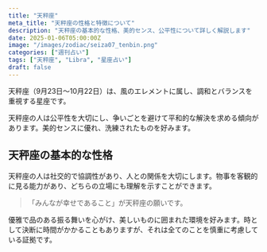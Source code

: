 ```yaml
---
title: "天秤座"
meta_title: "天秤座の性格と特徴について"
description: "天秤座の基本的な性格、美的センス、公平性について詳しく解説します"
date: 2025-01-06T05:00:00Z
image: "/images/zodiac/seiza07_tenbin.png"
categories: ["週刊占い"]
tags: ["天秤座", "Libra", "星座占い"]
draft: false
---
```


天秤座（9月23日〜10月22日）は、風のエレメントに属し、調和とバランスを重視する星座です。

天秤座の人は公平性を大切にし、争いごとを避けて平和的な解決を求める傾向があります。美的センスに優れ、洗練されたものを好みます。

## 天秤座の基本的な性格

天秤座の人は社交的で協調性があり、人との関係を大切にします。物事を客観的に見る能力があり、どちらの立場にも理解を示すことができます。

> 「みんなが幸せであること」が天秤座の願いです。

優雅で品のある振る舞いを心がけ、美しいものに囲まれた環境を好みます。時として決断に時間がかかることもありますが、それは全てのことを慎重に考慮している証拠です。
